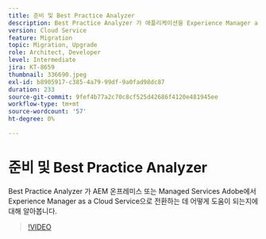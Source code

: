 ```yaml
---
title: 준비 및 Best Practice Analyzer
description: Best Practice Analyzer 가 애플리케이션을 Experience Manager as a Cloud Service으로 이동할 수 있도록 지원하는 방법에 대해 알아봅니다
version: Cloud Service
feature: Migration
topic: Migration, Upgrade
role: Architect, Developer
level: Intermediate
jira: KT-8659
thumbnail: 336690.jpeg
exl-id: b8905917-c385-4a79-99df-9a0fad98dc87
duration: 233
source-git-commit: 9fef4b77a2c70c8cf525d42686f4120e481945ee
workflow-type: tm+mt
source-wordcount: '57'
ht-degree: 0%

---
```


# 준비 및 Best Practice Analyzer

Best Practice Analyzer 가 AEM 온프레미스 또는 Managed Services Adobe에서 Experience Manager as a Cloud Service으로 전환하는 데 어떻게 도움이 되는지에 대해 알아봅니다.

>[!VIDEO](https://video.tv.adobe.com/v/336690?quality=12&learn=on)
